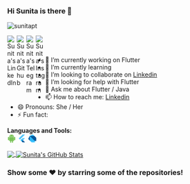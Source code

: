### Hi Sunita is there 👋
<p align="left"> <img src="https://komarev.com/ghpvc/?username=sunitapt&label=Profile Views&color=blue&style=plastic" alt="sunitapt" /> </p>

<a href="https://www.linkedin.com/in/sunita-patil-631641180/">
  <img align="left" alt="Sunita's LinkedIn" width="22px" src="https://cdn.jsdelivr.net/npm/simple-icons@v3/icons/linkedin.svg" />
</a>

  
  <a href="https://github.com/sunitapt">
  <img align="left" alt="Sunita's Github" width="22px" src="https://cdn.jsdelivr.net/npm/simple-icons@v3/icons/github.svg" />
</a>

<a href="https://twitter.com/">
  <img align="left" alt="Sunita's Telegram" width="22px" src="https://cdn.jsdelivr.net/npm/simple-icons@v3/icons/twitter.svg" />
</a>
<a href="https://www.instagram.com/_patil_sunita_510/">
  <img align="left" alt="Sunita's Instagram" width="22px" src="https://cdn.jsdelivr.net/npm/simple-icons@v3/icons/instagram.svg" />
</a>
  
  
  <br/>
<br/>






- 🔭 I’m currently working on Flutter
- 🌱 I’m currently learning 
- 👯 I’m looking to collaborate on [Linkedin](https://www.linkedin.com/in/sunita-patil-631641180/)
- 🤔 I’m looking for help with Flutter
- 💬 Ask me about Flutter / Java 
- 📫 How to reach me: [Linkedin](https://www.linkedin.com/in/sunita-patil-631641180/)
- 😄 Pronouns: She / Her 
- ⚡ Fun fact: 

**Languages and Tools:**  
<code><img height="20" src="https://raw.githubusercontent.com/github/explore/80688e429a7d4ef2fca1e82350fe8e3517d3494d/topics/android/android.png"></code>
<code><img height="20" src="https://raw.githubusercontent.com/github/explore/80688e429a7d4ef2fca1e82350fe8e3517d3494d/topics/flutter/flutter.png"></code>
<code><img height="20" src="https://raw.githubusercontent.com/github/explore/80688e429a7d4ef2fca1e82350fe8e3517d3494d/topics/dart/dart.png"></code>


<a href="https://github.com/sunitapt">
  <img align="center" src="https://github-readme-stats.vercel.app/api/top-langs/?username=sunitapt&theme=dracula&line_langs_below=1" />
</a>
<a href="https://github.com/sunitapt">
 <img align="center" src="https://github-readme-stats.vercel.app/api?username=sunitapt&show_icons=true&theme=dracula&line_height=27" alt="Sunita's GitHub Stats"/>
</a>



### Show some ❤️ by starring some of the repositories!
